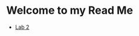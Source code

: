 <h1>Welcome to my Read Me</h1>
<ul> 
    <li><a href="Lab 2/index.html" target= "_blank">Lab 2</a></li>
</ul>